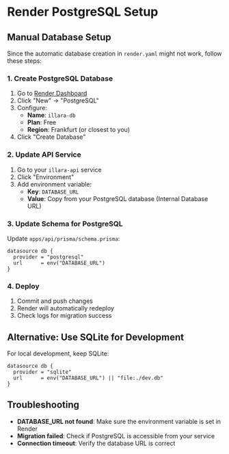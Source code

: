 # Render PostgreSQL Setup

## Manual Database Setup

Since the automatic database creation in `render.yaml` might not work, follow these steps:

### 1. Create PostgreSQL Database

1. Go to [Render Dashboard](https://dashboard.render.com)
2. Click "New" → "PostgreSQL"
3. Configure:
   - **Name**: `illara-db`
   - **Plan**: Free
   - **Region**: Frankfurt (or closest to you)
4. Click "Create Database"

### 2. Update API Service

1. Go to your `illara-api` service
2. Click "Environment"
3. Add environment variable:
   - **Key**: `DATABASE_URL`
   - **Value**: Copy from your PostgreSQL database (Internal Database URL)

### 3. Update Schema for PostgreSQL

Update `apps/api/prisma/schema.prisma`:

```prisma
datasource db {
  provider = "postgresql"
  url      = env("DATABASE_URL")
}
```

### 4. Deploy

1. Commit and push changes
2. Render will automatically redeploy
3. Check logs for migration success

## Alternative: Use SQLite for Development

For local development, keep SQLite:

```prisma
datasource db {
  provider = "sqlite"
  url      = env("DATABASE_URL") || "file:./dev.db"
}
```

## Troubleshooting

- **DATABASE_URL not found**: Make sure the environment variable is set in Render
- **Migration failed**: Check if PostgreSQL is accessible from your service
- **Connection timeout**: Verify the database URL is correct
